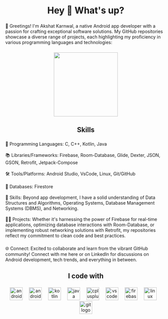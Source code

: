 <h1 align="center">Hey 👋 What's up?</h1>

###

<p align="left">👋 Greetings! I'm Akshat Karnwal, a native Android app developer with a passion for crafting exceptional software solutions. My GitHub repositories showcase a diverse range of projects, each highlighting my proficiency in various programming languages and technologies:</p>

###

<div align="center">
  <img height="200" src="https://media.giphy.com/media/RbDKaczqWovIugyJmW/giphy.gif"  />
</div>

###

<h2 align="center">Skills</h2>

###

<p align="left">🚀 Programming Languages: C, C++, Kotlin, Java<br><br>📚 Libraries/Frameworks: Firebase, Room-Database, Glide, Dexter, JSON, GSON, Retrofit, Jetpack-Compose <br><br>🛠️ Tools/Platforms: Android Studio, VsCode, Linux, Git/GitHub<br><br>💾 Databases: Firestore<br><br>🧠 Skills: Beyond app development, I have a solid understanding of Data Structures and Algorithms, Operating Systems, Database Management Systems (DBMS), and Networking.<br><br>👨‍💻 Projects: Whether it's harnessing the power of Firebase for real-time applications, optimizing database interactions with Room-Database, or implementing robust networking solutions with Retrofit, my repositories reflect my commitment to clean code and best practices.</p>

###

<p align="left">🌐 Connect: Excited to collaborate and learn from the vibrant GitHub community! Connect with me here or on LinkedIn for discussions on Android development, tech trends, and everything in between.</p>

###

<h2 align="center">I code with</h2>

###

<div align="center">
  <img src="https://cdn.jsdelivr.net/gh/devicons/devicon/icons/android/android-original.svg" height="40" alt="android logo"  />
  <img width="12" />
  <img src="https://cdn.jsdelivr.net/gh/devicons/devicon/icons/androidstudio/androidstudio-original.svg" height="40" alt="androidstudio logo"  />
  <img width="12" />
  <img src="https://cdn.jsdelivr.net/gh/devicons/devicon/icons/kotlin/kotlin-original.svg" height="40" alt="kotlin logo"  />
  <img width="12" />
  <img src="https://cdn.jsdelivr.net/gh/devicons/devicon/icons/java/java-original.svg" height="40" alt="java logo"  />
  <img width="12" />
  <img src="https://cdn.jsdelivr.net/gh/devicons/devicon/icons/cplusplus/cplusplus-original.svg" height="40" alt="cplusplus logo"  />
  <img width="12" />
  <img src="https://cdn.jsdelivr.net/gh/devicons/devicon/icons/vscode/vscode-original.svg" height="40" alt="vscode logo"  />
  <img width="12" />
  <img src="https://cdn.jsdelivr.net/gh/devicons/devicon/icons/firebase/firebase-plain.svg" height="40" alt="firebase logo"  />
  <img width="12" />
  <img src="https://cdn.jsdelivr.net/gh/devicons/devicon/icons/linux/linux-original.svg" height="40" alt="linux logo"  />
  <img width="12" />
  <img src="https://cdn.jsdelivr.net/gh/devicons/devicon/icons/git/git-original.svg" height="40" alt="git logo"  />
</div>

###
